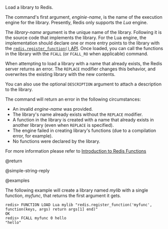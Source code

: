 Load a library to Redis.

The command's first argument, _enginie-name_, is the name of the execution engine for the library.
Presently, Redis only supports the _Lua_ engine.

The _library-name_ argument is the unique name of the library.
Following it is the source code that implements the library.
For the Lua engine, the implementation should declare one or more entry points to the library with the [`redis.register_function()` API](/topics/lua-api#redis.register_function()).
Once loaded, you can call the functions in the library with the `FCALL` (or `FCALL_RO` when applicable) command.

When attempting to load a library with a name that already exists, the Redis server returns an error.
The `REPLACE` modifier changes this behavior, and overwrites the existing library with the new contents.

You can also use the optional `DESCRIPTION` argument to attach a description to the library.

The command will return an error in the following circumstances:

* An invalid _engine-name_ was provided.
* The library's name already exists without the `REPLACE` modifier.
* A function in the library is created with a name that already exists in another library (even when `REPLACE` is specified).
* The engine failed in creating library's functions (due to a compilation error, for example).
* No functions were declared by the library.

For more information please refer to [Introduction to Redis Functions](/topics/function)

@return

@simple-string-reply

@examples

The following example will create a library named _mylib_ with a single function, _myfunc_, that returns the first argument it gets.

```
redis> FUNCTION LOAD Lua mylib "redis.register_function('myfunc', function(keys, args) return args[1] end)"
OK
redis> FCALL myfunc 0 hello
"hello"
```
